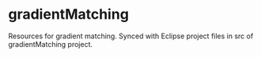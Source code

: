 gradientMatching
================

Resources for gradient matching. Synced with Eclipse project files in src of gradientMatching project.
